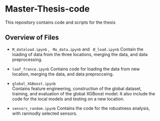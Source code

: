 # Master-Thesis-code

This repository contains code and scripts for the thesis

## Overview of Files
- `M_dataload.ipynb` , ` Mo_data.ipynb`  and ` Ø_load.ipynb` 
  Contain the loading of data from the three locations, merging the data, and data preprocessing.

- `loaf_france.ipynb`
  Contains code for loading the data from new location, merging the data, and data preprocceing.

- `global_XGBoost.ipynb`  
  Contains feature engineering, construction of the global dataset, training, and evaluation of the global XGBoost model.
  It also include the code for the local models and testing on a new location.

- `sensors_random.ipynb`
Contains the code for the robustness analysis, with ranmodly selected sensors.

